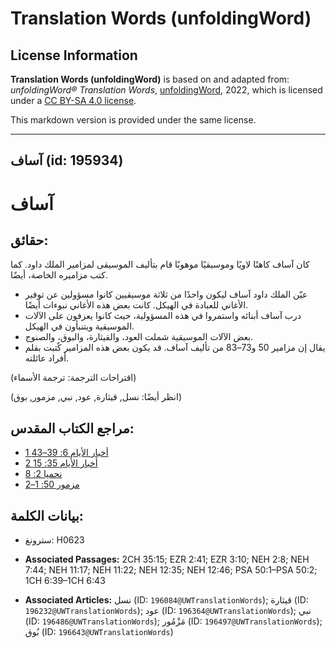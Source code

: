 # Translation Words (unfoldingWord)

## License Information

**Translation Words (unfoldingWord)** is based on and adapted from: _unfoldingWord® Translation Words_, [unfoldingWord](https://unfoldingword.org/utw), 2022, which is licensed under a [CC BY-SA 4.0 license](https://creativecommons.org/licenses/by-sa/4.0/legalcode.en).

This markdown version is provided under the same license.



--------------------------------

## آساف (id: 195934)

آساف
====

حقائق:
------

كان آساف كاهنًا لاويًا وموسيقيًا موهوبًا قام بتأليف الموسيقى لمزامير الملك داود. كما كتب مزاميره الخاصة، أيضًا.

* عيّن الملك داود آساف ليكون واحدًا من ثلاثة موسيقيين كانوا مسؤولين عن توفير الأغاني للعبادة في الهيكل. كانت بعض هذه الأغاني نبوءات أيضًا.
* درب آساف أبنائه واستمروا في هذه المسؤولية، حيث كانوا يعزفون على الآلات الموسيقية ويتنبأون في الهيكل.
* بعض الآلات الموسيقية شملت العود، والقيثارة، والبوق، والصنوج.
* يقال إن مزامير 50 و73–83 من تأليف آساف. قد يكون بعض هذه المزامير كٌتبت بقلم أفراد عائلته.

(اقتراحات الترجمة: ترجمة الأسماء)

(انظر أيضًا: نسل, قيثارة, عود, نبي, مزمور, بوق)

مراجع الكتاب المقدس:
--------------------

* [1 أخبار الأيام 6: 39–43](https://ref.ly/1Chr6:39-1Chr6:43)
* [2 أخبار الأيام 35: 15](https://ref.ly/2Chr35:15)
* [نحميا 2: 8](https://ref.ly/Neh2:8)
* [مزمور 50: 1–2](https://ref.ly/Ps50:1-Ps50:2)

بيانات الكلمة:
--------------

* سترونغ: H0623

* **Associated Passages:** 2CH 35:15; EZR 2:41; EZR 3:10; NEH 2:8; NEH 7:44; NEH 11:17; NEH 11:22; NEH 12:35; NEH 12:46; PSA 50:1–PSA 50:2; 1CH 6:39–1CH 6:43
* **Associated Articles:** نسل (ID: `196084@UWTranslationWords`); قيثارة (ID: `196232@UWTranslationWords`); عود (ID: `196364@UWTranslationWords`); نبي (ID: `196486@UWTranslationWords`); مَزْمُور (ID: `196497@UWTranslationWords`); بُوق (ID: `196643@UWTranslationWords`)

